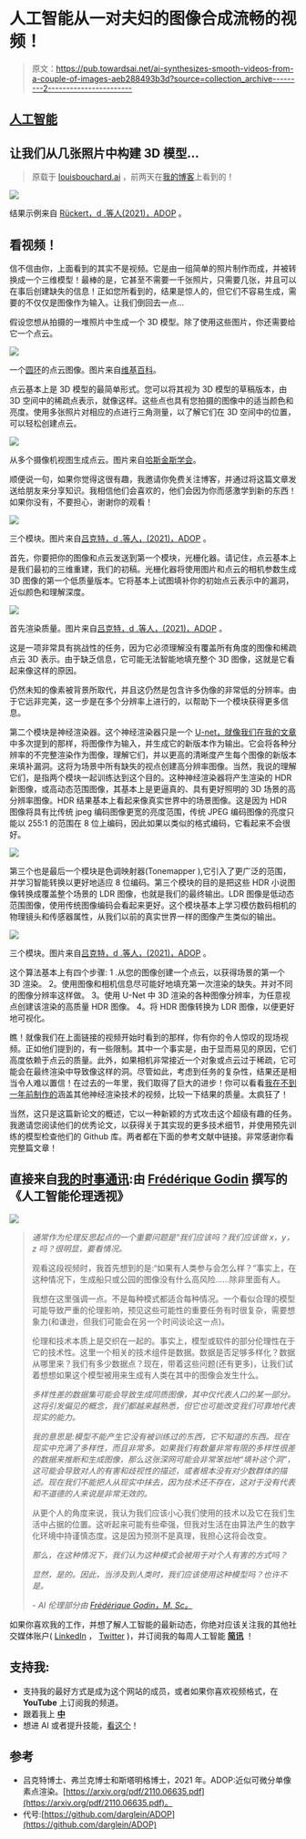 # 人工智能从一对夫妇的图像合成流畅的视频！

> 原文：<https://pub.towardsai.net/ai-synthesizes-smooth-videos-from-a-couple-of-images-aeb288493b3d?source=collection_archive---------2----------------------->

## [人工智能](https://towardsai.net/p/category/artificial-intelligence)

## 让我们从几张照片中构建 3D 模型…

> 原载于 [louisbouchard.ai](https://www.louisbouchard.ai/ai-synthesizes-smooth-videos-from-a-couple-of-images/) ，前两天在[我的博客](https://www.louisbouchard.ai/ai-synthesizes-smooth-videos-from-a-couple-of-images/)上看到的！

![](img/40a68c1c5dc7f874672907cf003403e5.png)

结果示例来自 [Rückert，d .等人(2021)，ADOP](https://github.com/darglein/ADOP) 。

## 看视频！

信不信由你，上面看到的其实不是视频。它是由一组简单的照片制作而成，并被转换成一个三维模型！最棒的是，它甚至不需要一千张照片，只需要几张，并且可以在事后创建缺失的信息！正如您所看到的，结果是惊人的，但它们不容易生成，需要的不仅仅是图像作为输入。让我们倒回去一点…

假设您想从拍摄的一堆照片中生成一个 3D 模型。除了使用这些图片，你还需要给它一个点云。

![](img/0311403ee79f071a5e09880d16386ea5.png)

一个[圆环](https://en.wikipedia.org/wiki/Torus)的点云图像。图片来自[维基百科](https://en.wikipedia.org/wiki/Point_cloud)。

点云基本上是 3D 模型的最简单形式。您可以将其视为 3D 模型的草稿版本，由 3D 空间中的稀疏点表示，就像这样。这些点也具有您拍摄的图像中的适当颜色和亮度。使用多张照片对相应的点进行三角测量，以了解它们在 3D 空间中的位置，可以轻松创建点云。

![](img/6cfbc0379bf3534732786b97dc724475.png)

从多个摄像机视图生成点云。图片来自[哈斯金斯学会](https://thehaskinssociety.wildapricot.org/photogrammetry)。

顺便说一句，如果你觉得这很有趣，我邀请你免费关注博客，并通过将这篇文章发送给朋友来分享知识。我相信他们会喜欢的，他们会因为你而感激学到新的东西！如果你没有，不要担心，谢谢你的观看！

![](img/f9dacdeac381c5f6d45629c642305524.png)

三个模块。图片来自[吕克特，d .等人，(2021)，ADOP](https://github.com/darglein/ADOP) 。

首先，你要把你的图像和点云发送到第一个模块，光栅化器。请记住，点云基本上是我们最初的三维重建，我们的初稿。光栅化器将使用图片和点云的相机参数生成 3D 图像的第一个低质量版本。它将基本上试图填补你的初始点云表示中的漏洞，近似颜色和理解深度。

![](img/a20429be4daa55b08fe00221377bb857.png)

首先渲染质量。图片来自[吕克特，d .等人，(2021)，ADOP](https://github.com/darglein/ADOP) 。

这是一项非常具有挑战性的任务，因为它必须理解没有覆盖所有角度的图像和稀疏点云 3D 表示。由于缺乏信息，它可能无法智能地填充整个 3D 图像，这就是它看起来像这样的原因。

仍然未知的像素被背景所取代，并且这仍然是包含许多伪像的非常低的分辨率。由于它远非完美，这一步是在多个分辨率上进行的，以帮助下一个模块获得更多信息。

第二个模块是神经渲染器。这个神经渲染器只是一个 [U-net，就像我们在我的文章](/this-ai-transform-faces-into-disney-animated-movie-characters-toonify-5225f04da588)中多次提到的那样，将图像作为输入，并生成它的新版本作为输出。它会将各种分辨率的不完整渲染作为图像，理解它们，并以更高的清晰度产生每个图像的新版本来填补漏洞。这将为场景中所有缺失的视点创建高分辨率图像。当然，我说的理解它们，是指两个模块一起训练达到这个目的。这种神经渲染器将产生渲染的 HDR 新图像，或高动态范围图像，其基本上是更逼真的、具有更好照明的 3D 场景的高分辨率图像。HDR 结果基本上看起来像真实世界中的场景图像。这是因为 HDR 图像将具有比传统 jpeg 编码图像更宽的亮度范围，传统 JPEG 编码图像的亮度只能以 255:1 的范围在 8 位上编码，因此如果以类似的格式编码，它看起来不会很好。

[![](img/66fc41a1d02f9e79683a9c64e4502b86.png)](http://eepurl.com/huGLT5)

第三个也是最后一个模块是色调映射器(Tonemapper ),它引入了更广泛的范围，并学习智能转换以更好地适应 8 位编码。第三个模块的目的是把这些 HDR 小说图像转换成覆盖整个场景的 LDR 图像，也就是我们的最终输出。LDR 图像是低动态范围图像，使用传统图像编码会看起来更好。这个模块基本上学习模仿数码相机的物理镜头和传感器属性，从我们以前的真实世界一样的图像产生类似的输出。

![](img/f9dacdeac381c5f6d45629c642305524.png)

三个模块。图片来自[吕克特，d .等人，(2021)，ADOP](https://github.com/darglein/ADOP) 。

这个算法基本上有四个步骤:
1 .从您的图像创建一个点云，以获得场景的第一个 3D 渲染。
2。使用图像和相机信息尽可能好地填充第一次渲染的缺失。并对不同的图像分辨率这样做。
3。使用 U-Net 中 3D 渲染的各种图像分辨率，为任意视点创建该渲染的高质量 HDR 图像。
4。将 HDR 图像转换为 LDR 图像，以便更好地可视化。

瞧！就像我们在上面链接的视频开始时看到的那样，你有你的令人惊叹的现场视频。正如他们提到的，有一些限制。其中一个事实是，由于显而易见的原因，它们高度依赖于点云的质量。此外，如果相机非常接近一个对象或点云过于稀疏，它可能会在最终渲染中导致像这样的洞。尽管如此，考虑到任务的复杂性，结果还是相当令人难以置信！在过去的一年里，我们取得了巨大的进步！你可以看看[我在不到一年前制作的](/ai-generates-3d-high-resolution-reconstructions-of-people-from-2d-images-introduction-to-pifuhd-d4aa515a482a)涵盖其他神经渲染技术的视频，比较一下结果的质量。太疯狂了！

当然，这只是这篇新论文的概述，它以一种新颖的方式攻击这个超级有趣的任务。我邀请您阅读他们的优秀论文，以获得关于其实现的更多技术细节，并使用预先训练的模型检查他们的 Github 库。两者都在下面的参考文献中链接。非常感谢你看完整篇文章！

## 直接来自[我的时事通讯](http://eepurl.com/huGLT5):由 [Frédérique Godin](https://www.linkedin.com/in/frederiquegodin/) 撰写的《人工智能伦理透视》

[![](img/7e979cc4bd302f485ab21755ee096b12.png)](http://eepurl.com/huGLT5)

> *通常作为伦理反思起点的一个重要问题是“我们应该吗？我们应该做 x，y，z 吗？很明显，要看情况。*
> 
> 观看这段视频时，我首先想到的是:“如果有人类参与会怎么样？“事实上，在这种情况下，生成船只或公园的图像没有什么高风险……除非里面有人。
> 
> 我想在这里强调一点。不是每种模式都适合每种情况。一个看似合理的模型可能导致严重的伦理影响，预见这些可能性的重要任务有时很复杂，需要想象力(和谦逊，但我们可能会在另一个时间谈论这一点)。
> 
> 伦理和技术本质上是交织在一起的。事实上，模型或软件的部分伦理性在于它的技术性。这里一个相关的技术组件是数据。数据是否足够多样化？数据从哪里来？我们有多少数据点？现在，带着这些问题(还有更多)，让我们试着想想如果这个模型被用来生成有人类在其中的图像会发生什么。
> 
> *多样性差的数据集可能会导致生成同质图像，其中仅代表人口的某一部分。这将引发偏见的概念，我们都越来越熟悉，但它也可能改变我们可靠地代表现实的能力。*
> 
> *我的意思是:模型不能产生它没有被训练过的东西，它不知道的东西。现在现实中充满了多样性，而且非常多。如果我们有数量非常有限的多样性很差的数据来推断和生成图像，那么这张深网可能会非常笨拙地“填补这个洞”，这可能会导致对人的有害和歧视性的描述，或者根本没有对少数群体的描述。现在我们不能把人从现实中抹去，因为技术还不存在，这对于没有代表和不道德的人来说是非常无效的。*
> 
> 从更个人的角度来说，我认为我们应该小心我们使用的技术以及它在我们生活中占据的位置。这听起来可能有些牵强，但我对生活在由算法产生的数字化环境中持谨慎态度。这是因为预测不是真理，我担心这将会改变。
> 
> *那么，在这种情况下，我们认为这种模式会被用于对个人有害的方式吗？*
> 
> *显然，是的。因此，当涉及到人类时，我们应该使用这种模型吗？也许不是。*
> 
> *- AI 伦理部分由* [*Frédérique Godin，M. Sc。*](https://www.linkedin.com/in/frederiquegodin/)

如果你喜欢我的工作，并想了解人工智能的最新动态，你绝对应该关注我的其他社交媒体账户( [LinkedIn](https://www.linkedin.com/in/whats-ai/) ， [Twitter](https://twitter.com/Whats_AI) )，并订阅我的每周人工智能 [**简讯**](http://eepurl.com/huGLT5) ！

## 支持我:

*   支持我的最好方式是成为这个网站的成员，或者如果你喜欢视频格式，在 **YouTube** 上订阅我的频道。
*   跟着我上 [**中**](https://whats-ai.medium.com/)
*   想进 AI 或者提升技能，[看这个](https://www.louisbouchard.ai/learnai/)！

## 参考

*   吕克特博士、弗兰克博士和斯塔明格博士，2021 年。ADOP:近似可微分单像素点渲染。[https://arxiv.org/pdf/2110.06635.pdf](https://arxiv.org/pdf/2110.06635.pdf)。
*   代号:[https://github.com/darglein/ADOP](https://github.com/darglein/ADOP)